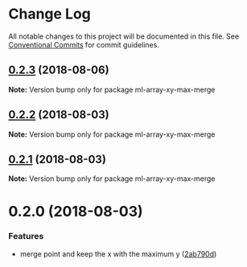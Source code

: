 # Change Log

All notable changes to this project will be documented in this file.
See [Conventional Commits](https://conventionalcommits.org) for commit guidelines.

<a name="0.2.3"></a>
## [0.2.3](https://github.com/mljs/array-xy/compare/ml-array-xy-max-merge@0.2.2...ml-array-xy-max-merge@0.2.3) (2018-08-06)




**Note:** Version bump only for package ml-array-xy-max-merge

<a name="0.2.2"></a>
## [0.2.2](https://github.com/mljs/array-xy/compare/ml-array-xy-max-merge@0.2.1...ml-array-xy-max-merge@0.2.2) (2018-08-03)




**Note:** Version bump only for package ml-array-xy-max-merge

<a name="0.2.1"></a>
## [0.2.1](https://github.com/mljs/array-xy/compare/ml-array-xy-max-merge@0.2.0...ml-array-xy-max-merge@0.2.1) (2018-08-03)

**Note:** Version bump only for package ml-array-xy-max-merge





<a name="0.2.0"></a>
# 0.2.0 (2018-08-03)


### Features

* merge point and keep the x with the maximum y ([2ab790d](https://github.com/mljs/array-xy/commit/2ab790d))

